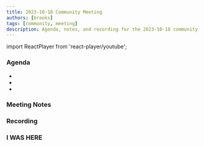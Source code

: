 ```yaml
---
title: 2023-10-18 Community Meeting
authors: [brooks]
tags: [community, meeting]
description: Agenda, notes, and recording for the 2023-10-18 community meeting
---
```


import ReactPlayer from 'react-player/youtube';

### Agenda

- 
- 
- 

<!--truncate-->

### Meeting Notes

### Recording

### I WAS HERE
<ReactPlayer url='https://www.youtube.com/watch?v=qaqkbAXfKIA' controls />
